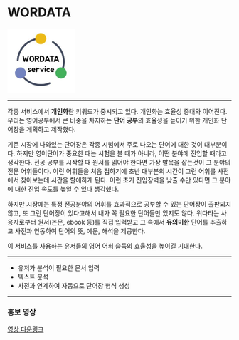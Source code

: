 # WORDATA
<img src="./readme/WORDATA_logo.JPG" width="30%"/>

---

각종 서비스에서 **개인화**란 키워드가 중시되고 있다. 개인화는 효율성 증대와 이어진다. 우리는 영어공부에서 큰 비중을 차지하는 **단어 공부**의 효율성을 높이기 위한 개인화 단어장을 계획하고 제작했다. 

기존 시장에 나와있는 단어장은 각종 시험에서 주로 나오는 단어에 대한 것이 대부분이다. 하지만 영어단어가 중요한 때는 시험을 볼 때가 아니라, 어떤 분야에 진입할 때라고 생각한다. 전공 공부를 시작할 때 원서를 읽어야 한다면 가장 발목을 잡는것이 그 분야의 전문 어휘들이다. 이런 어휘들을 처음 접하기에 초반 대부분의 시간이 그런 어휘를 사전에서 찾아보는데 시간을 할애하게 된다. 이런 초기 진입장벽을 낮출 수만 있다면 그 분야에 대한 진입 속도를 높일 수 있다 생각했다.

하지만 시장에는 특정 전공분야의 어휘를 효과적으로 공부할 수 있는 단어장이 출판되지 않고, 또 그런 단어장이 있다고해서 내가 꼭 필요한 단어들만 있지도 않다. 워다타는 사용자로부터 원서(논문, ebook 등)를 직접 입력받고 그 속에서 __유의미한__ 단어를 추출하고 사전과 연동하여 단어의 뜻, 예문, 해석을 제공한다. 

이 서비스를 사용하는 유저들의 영어 어휘 습득의 효율성을 높이길 기대한다.

---
+ 유저가 분석이 필요한 문서 입력
+ 텍스트 분석
+ 사전과 연계하여 자동으로 단어장 형식 생성

---
### 홍보 영상
<a href="https://github.com/Kyeul/WORDATA/blob/master/readme/video.mp4">영상 다운링크</a>
